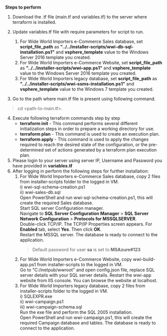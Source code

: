 **Steps to perform**
1. Download the .tf file (main.tf and variables.tf) to the server where terraform is installed.

2. Update variables.tf file with require parameters for script to run.

    1. For Wide World Importers e-Commerce Sales database, set **script_file_path** as **"../../installer-scripts/wwi-db-sql-installation.ps1"** and **vsphere_template** value to the Windows Server 2016 template you created.
    2. For Wide World Importers e-Commerce Website, set **script_file_path** as **"../../installer-scripts/wwi-app.ps1"** and **vsphere_template** value to the Windows Server 2016 template you created.
    3. For Wide World Importers legacy database, set **script_file_path** as **"../../installer-scripts/wwi-ssms-installation.ps1"** and **vsphere_template** value to the Windows 7 template you created.

3. Go to the path where main.tf file is present using following command.
> cd <path-to-main.tf>.
4. Execute following terraform commands step by step
    * **terraform init** - This command performs several different initialization steps in order to prepare a working directory for use.
    * **terraform plan** - This command is used to create an execution plan. 
    * **terraform apply** - This command is used to apply the changes required to reach the desired state of the configuration, or the pre-determined set of actions generated by a terraform plan execution plan.
5. Please login to your server using server IP, Username and Password you have provided in **variables.tf**
6. After logging in perform the following steps for further installation:
    1.  For Wide World Importers e-Commerce Sales database, copy 2 files from installer-scripts folder to the logged in VM.  
        i) wwi-sql-schema-creation.ps1  
        ii) wwi-sales-db.sql        
        Open PowerShell and run wwi-sql-schema-creation.ps1, this will create the required Sales database.  
        Start SQL server Configuration manager.  
        Navigate to **SQL Server Configuration Manager** > **SQL Server Network Configuration** > **Protocols for MSSQLSERVER**.  
        Double-click TCP/IP. The TCP/IP Properties screen appears.
        For **Enabled** tab, select **Yes**. Then click **OK**.  
        Restart the MSSQL server.
        The database is ready to connect to the application.
        > Default password for user **sa** is set to **MSAzure#123**
    2. For Wide World Importers e-Commerce Website, copy wwi-build-app.ps1 from installer-scripts to the logged in VM.  
        Go to "C:/inetpub/wwroot" and open config.json file, replace SQL server details with your SQL server details.
        Restart the wwi-app website from IIS console.
        You can browse the website at localhost.
    3. For Wide World Importers legacy database, copy 2 files from installer-scripts folder to the logged in VM.   
        i) SQLEXPR.exe  
        ii) wwi-campaign.ps1      
        iii) wwi-campaign-schema.sql      
        Run the exe file and perform the SQL 2005 installation.     
        Open PowerShell and run wwi-campaign.ps1, this will create the required Campaign database and tables. 
        The database is ready to connect to the application.
        